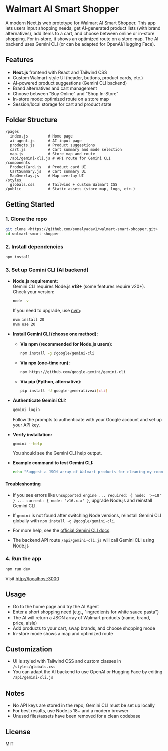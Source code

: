 # Walmart AI Smart Shopper

A modern Next.js web prototype for Walmart AI Smart Shopper. This app lets users input shopping needs, get AI-generated product lists (with brand alternatives), add items to a cart, and choose between online or in-store shopping. For in-store, it shows an optimized route on a store map. The AI backend uses Gemini CLI (or can be adapted for OpenAI/Hugging Face).

## Features
- **Next.js** frontend with React and Tailwind CSS
- Custom Walmart-style UI (header, buttons, product cards, etc.)
- AI-powered product suggestions (Gemini CLI backend)
- Brand alternatives and cart management
- Choose between "Buy Online" and "Shop In-Store"
- In-store mode: optimized route on a store map
- Session/local storage for cart and product state

## Folder Structure
```
/pages
  index.js         # Home page
  ai-agent.js      # AI input page
  products.js      # Product suggestions
  cart.js          # Cart summary and mode selection
  map.js           # Store map and route
  /api/gemini-cli.js # API route for Gemini CLI
/components
  ProductCard.js   # Product card UI
  CartSummary.js   # Cart summary UI
  MapOverlay.js    # Map overlay UI
/styles
  globals.css      # Tailwind + custom Walmart CSS
/public            # Static assets (store map, logo, etc.)
```

## Getting Started

### 1. Clone the repo
```sh
git clone <https://github.com/sonalyadav1/walmart-smart-shopper.git>
cd walmart-smart-shopper
```

### 2. Install dependencies
```sh
npm install
```

### 3. Set up Gemini CLI (AI backend)
- **Node.js requirement:**  
  Gemini CLI requires Node.js **v18+** (some features require v20+).  
  Check your version:
  ```sh
  node -v
  ```
  If you need to upgrade, use [nvm](https://github.com/nvm-sh/nvm):
  ```sh
  nvm install 20
  nvm use 20
  ```

- **Install Gemini CLI (choose one method):**
  - **Via npm (recommended for Node.js users):**
    ```sh
    npm install -g @google/gemini-cli
    ```
  - **Via npx (one-time run):**
    ```sh
    npx https://github.com/google-gemini/gemini-cli
    ```
  - **Via pip (Python, alternative):**
    ```sh
    pip install -U google-generativeai[cli]
    ```

- **Authenticate Gemini CLI:**
  ```sh
  gemini login
  ```
  Follow the prompts to authenticate with your Google account and set up your API key.

- **Verify installation:**
  ```sh
  gemini --help
  ```
  You should see the Gemini CLI help output.

- **Example command to test Gemini CLI:**
  ```sh
  echo "Suggest a JSON array of Walmart products for cleaning my room and bathroom. Each product should have name, brand, price, and aisle. Only return the JSON array." | gemini
  ```

#### Troubleshooting
- If you see errors like `Unsupported engine ... required: { node: '>=18' } ... current: { node: 'v16.x.x' }`, upgrade Node.js and reinstall Gemini CLI.
- If `gemini` is not found after switching Node versions, reinstall Gemini CLI globally with `npm install -g @google/gemini-cli`.
- For more help, see the [official Gemini CLI docs](https://ai.google.dev/gemini-api/docs/cli).

- The backend API route `/api/gemini-cli.js` will call Gemini CLI using Node.js

### 4. Run the app
```sh
npm run dev
```
Visit [http://localhost:3000](http://localhost:3000)

## Usage
- Go to the home page and try the AI Agent
- Enter a short shopping need (e.g., "ingredients for white sauce pasta")
- The AI will return a JSON array of Walmart products (name, brand, price, aisle)
- Add products to your cart, swap brands, and choose shopping mode
- In-store mode shows a map and optimized route

## Customization
- UI is styled with Tailwind CSS and custom classes in `/styles/globals.css`
- You can adapt the AI backend to use OpenAI or Hugging Face by editing `/api/gemini-cli.js`

## Notes
- No API keys are stored in the repo; Gemini CLI must be set up locally
- For best results, use Node.js 18+ and a modern browser
- Unused files/assets have been removed for a clean codebase

## License
MIT
